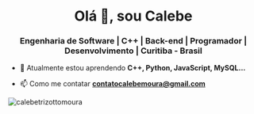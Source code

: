 <h1 align="center">Olá 👋, sou Calebe</h1>
<h3 align="center">Engenharia de Software | C++ | Back-end | Programador | Desenvolvimento | Curitiba - Brasil</h3>

- 🌱 Atualmente estou aprendendo **C++, Python, JavaScript, MySQL...**

- 📫 Como me contatar **contatocalebemoura@gmail.com**

<img align="center" src="https://github-readme-stats.vercel. app/api?username=calebetrizottomoura&show_icons=true&locale=en" alt="calebetrizottomoura" /></p>

<!---

- 👋 Hi, I’m @CalebeTrizottoMoura
- 👀 I’m interested in ...
- 🌱 I’m currently learning ...
- 💞️ I’m looking to collaborate on ...
- 📫 How to reach me ...


CalebeTrizottoMoura/CalebeTrizottoMoura is a ✨ special ✨ repository because its `README.md` (this file) appears on your GitHub profile.
You can click the Preview link to take a look at your changes.
--->
